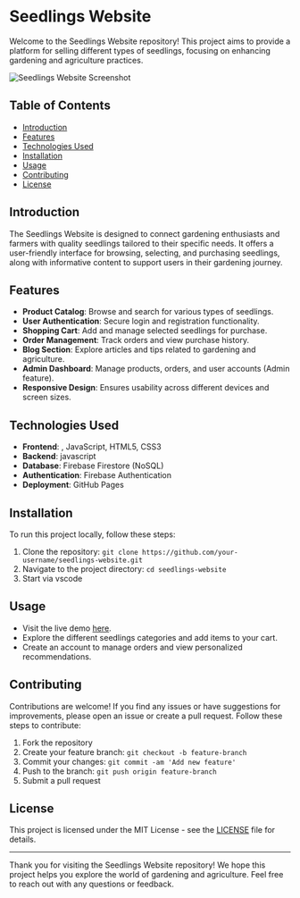 # Seedlings Website

Welcome to the Seedlings Website repository! This project aims to provide a platform for selling different types of seedlings, focusing on enhancing gardening and agriculture practices.

![Seedlings Website Screenshot](seedlings-website-screenshot.png)

## Table of Contents

- [Introduction](#introduction)
- [Features](#features)
- [Technologies Used](#technologies-used)
- [Installation](#installation)
- [Usage](#usage)
- [Contributing](#contributing)
- [License](#license)

## Introduction

The Seedlings Website is designed to connect gardening enthusiasts and farmers with quality seedlings tailored to their specific needs. It offers a user-friendly interface for browsing, selecting, and purchasing seedlings, along with informative content to support users in their gardening journey.

## Features

- **Product Catalog**: Browse and search for various types of seedlings.
- **User Authentication**: Secure login and registration functionality.
- **Shopping Cart**: Add and manage selected seedlings for purchase.
- **Order Management**: Track orders and view purchase history.
- **Blog Section**: Explore articles and tips related to gardening and agriculture.
- **Admin Dashboard**: Manage products, orders, and user accounts (Admin feature).
- **Responsive Design**: Ensures usability across different devices and screen sizes.

## Technologies Used

- **Frontend**: , JavaScript, HTML5, CSS3
- **Backend**: javascript
- **Database**: Firebase Firestore (NoSQL)
- **Authentication**: Firebase Authentication
- **Deployment**: GitHub Pages

## Installation

To run this project locally, follow these steps:

1. Clone the repository: `git clone https://github.com/your-username/seedlings-website.git`
2. Navigate to the project directory: `cd seedlings-website`
3. Start via vscode

## Usage

- Visit the live demo [here](https://kellykevin.github.io/seedlingsweb/).
- Explore the different seedlings categories and add items to your cart.
- Create an account to manage orders and view personalized recommendations.

## Contributing

Contributions are welcome! If you find any issues or have suggestions for improvements, please open an issue or create a pull request. Follow these steps to contribute:

1. Fork the repository
2. Create your feature branch: `git checkout -b feature-branch`
3. Commit your changes: `git commit -am 'Add new feature'`
4. Push to the branch: `git push origin feature-branch`
5. Submit a pull request

## License

This project is licensed under the MIT License - see the [LICENSE](LICENSE) file for details.

---

Thank you for visiting the Seedlings Website repository! We hope this project helps you explore the world of gardening and agriculture. Feel free to reach out with any questions or feedback.
